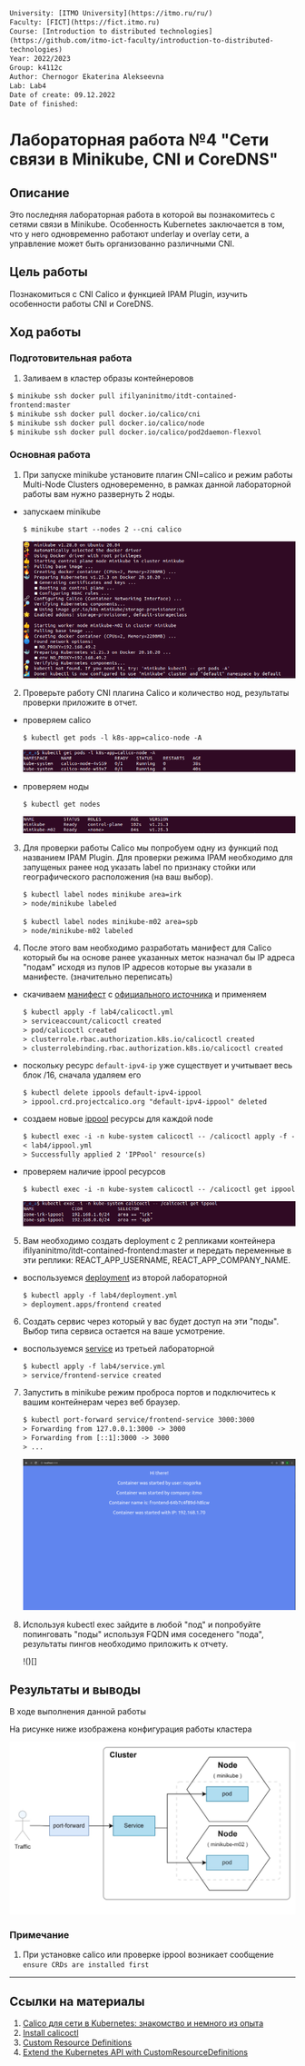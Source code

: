     University: [ITMO University](https://itmo.ru/ru/)
    Faculty: [FICT](https://fict.itmo.ru)
    Course: [Introduction to distributed technologies](https://github.com/itmo-ict-faculty/introduction-to-distributed-technologies)
    Year: 2022/2023
    Group: k4112c
    Author: Chernogor Ekaterina Alekseevna
    Lab: Lab4
    Date of create: 09.12.2022
    Date of finished:


# Лабораторная работа №4 "Сети связи в Minikube, CNI и CoreDNS"

## Описание

Это последняя лабораторная работа в которой вы познакомитесь с сетями связи в Minikube. Особенность Kubernetes заключается в том, что у него одновременно работают underlay и overlay сети, а управление может быть организованно различными CNI.

## Цель работы

Познакомиться с CNI Calico и функцией IPAM Plugin, изучить особенности работы CNI и CoreDNS.

## Ход работы

### Подготовительная работа
1. Заливаем в кластер образы контейнеровов
```
$ minikube ssh docker pull ifilyaninitmo/itdt-contained-frontend:master
$ minikube ssh docker pull docker.io/calico/cni
$ minikube ssh docker pull docker.io/calico/node
$ minikube ssh docker pull docker.io/calico/pod2daemon-flexvol
```

### Основная работа
1. При запуске minikube установите плагин CNI=calico и режим работы Multi-Node Clusters одновеременно, в рамках данной лабораторной работы вам нужно развернуть 2 ноды.

- запускаем minikube
    ```
    $ minikube start --nodes 2 --cni calico
    ```
    ![minikube_start](imgs/mk_start.png)

2. Проверьте работу CNI плагина Calico и количество нод, результаты проверки приложите в отчет.
- проверяем calico
    ```
    $ kubectl get pods -l k8s-app=calico-node -A
    ```
    ![calico_check](imgs/calico_check.png)

- проверяем ноды
    ```
    $ kubectl get nodes
    ```
    ![nodes_check](imgs/nodes_check.png)

3. Для проверки работы Calico мы попробуем одну из функций под названием IPAM Plugin. Для проверки режима IPAM необходимо для запущеных ранее нод указать label по признаку стойки или географического расположения (на ваш выбор).
    ```
    $ kubectl label nodes minikube area=irk
    > node/minikube labeled

    $ kubectl label nodes minikube-m02 area=spb
    > node/minikube-m02 labeled
    ```

4. После этого вам необходимо разработать манифест для Calico который бы на основе ранее указанных меток назначал бы IP адреса "подам" исходя из пулов IP адресов которые вы указали в манифесте. (значительно переписать)

- скачиваем [манифест](calicoctl.yml) с [официального источника](https://raw.githubusercontent.com/projectcalico/calico/v3.24.5/manifests/calicoctl.yaml) и применяем
    ```
    $ kubectl apply -f lab4/calicoctl.yml
    > serviceaccount/calicoctl created
    > pod/calicoctl created
    > clusterrole.rbac.authorization.k8s.io/calicoctl created
    > clusterrolebinding.rbac.authorization.k8s.io/calicoctl created
    ```

- поскольку ресурс `default-ipv4-ip` уже существует и учитывает весь блок /16, сначала удаляем его
    ```
    $ kubectl delete ippools default-ipv4-ippool
    > ippool.crd.projectcalico.org "default-ipv4-ippool" deleted
    ```
- создаем новые [ippool](ippool.yml) ресурсы для каждой node
    ```
    $ kubectl exec -i -n kube-system calicoctl -- /calicoctl apply -f - < lab4/ippool.yml
    > Successfully applied 2 'IPPool' resource(s)
    ```
- проверяем наличие ippool ресурсов
    ```
    $ kubectl exec -i -n kube-system calicoctl -- /calicoctl get ippool
    ```
    ![ippol_check](imgs/ippool_check.png)

5. Вам необходимо создать deployment с 2 репликами контейнера ifilyaninitmo/itdt-contained-frontend:master и передать переменные в эти реплики: REACT_APP_USERNAME, REACT_APP_COMPANY_NAME.
- воспользуемся [deployment](deployment.yml) из второй лабораторной
    ```
    $ kubectl apply -f lab4/deployment.yml
    > deployment.apps/frontend created
    ```

6. Создать сервис через который у вас будет доступ на эти "поды". Выбор типа сервиса остается на ваше усмотрение.
- воспользуемся [service](service.yml) из третьей лабораторной
    ```
    $ kubectl apply -f lab4/service.yml
    > service/frontend-service created
    ```

7. Запустить в minikube режим проброса портов и подключитесь к вашим контейнерам через веб браузер.
    ```
    $ kubectl port-forward service/frontend-service 3000:3000
    > Forwarding from 127.0.0.1:3000 -> 3000
    > Forwarding from [::1]:3000 -> 3000
    > ...
    ```
    ![result_page](imgs/result.png)
8. Используя kubectl exec зайдите в любой "под" и попробуйте попинговать "поды" используя FQDN имя соседенего "пода", результаты пингов необходимо приложить к отчету.

    !()[]




## Результаты и выводы
В ходе выполнения данной работы

На рисунке ниже изображена конфигурация работы кластера

![scheme](imgs/scheme.png)

### Примечание
1. При установке calico или проверке ippool возникает сообщение `ensure CRDs are installed first`

---
## Ссылки на материалы
1. [Calico для сети в Kubernetes: знакомство и немного из опыта](https://habr.com/ru/company/flant/blog/485716/)
2. [Install calicoctl](https://projectcalico.docs.tigera.io/maintenance/clis/calicoctl/install)
3. [Custom Resource Definitions](https://helm.sh/docs/chart_best_practices/custom_resource_definitions/)
4. [Extend the Kubernetes API with CustomResourceDefinitions](https://kubernetes.io/docs/tasks/extend-kubernetes/custom-resources/custom-resource-definitions/)